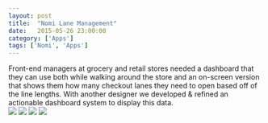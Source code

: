 ```yaml
---
layout: post
title:  "Nomi Lane Management"
date:   2015-05-26 23:00:00
category: ['Apps']
tags: ['Nomi', 'Apps']
---
```

<div class="text-block">
Front-end managers at grocery and retail stores needed a dashboard that they can use both while walking around the store and an on-screen version that shows them how many checkout lanes they need to open based off of the line lengths. With another designer we developed &amp; refined an actionable dashboard system to display this data. 
</div>
<div class="images">
	<img src="{{ base.url }}/images/Nomi/lane-mgmt-01.jpg" />
	<img src="{{ base.url }}/images/Nomi/lane-mgmt-02.jpg" />
	<img src="{{ base.url }}/images/Nomi/lane-mgmt-03.jpg" />
	<img src="{{ base.url }}/images/Nomi/lane-mgmt-04.png" />
</div>

[jekyll-gh]: https://github.com/jekyll/jekyll
[jekyll]:    http://jekyllrb.com
